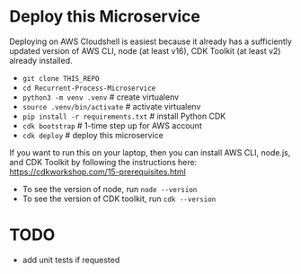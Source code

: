 # Deploy this Microservice
Deploying on AWS Cloudshell is easiest because it already has a sufficiently updated version of AWS CLI, node (at least v16), CDK Toolkit (at least v2) already installed.
* `git clone THIS_REPO`
* `cd Recurrent-Process-Microservice`
* `python3 -m venv .venv`  # create virtualenv
* `source .venv/bin/activate`  # activate virtualenv
* `pip install -r requirements.txt`  # install Python CDK
* `cdk bootstrap`  # 1-time step up for AWS account
* `cdk deploy`  # deploy this microservice


If you want to run this on your laptop, then you can install AWS CLI, node.js, and CDK Toolkit by following the instructions here: https://cdkworkshop.com/15-prerequisites.html
* To see the version of node, run `node --version`
* To see the version of CDK toolkit, run `cdk --version`


# TODO
* add unit tests if requested